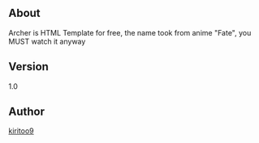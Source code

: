 ## About
Archer is HTML Template for free, the name took from anime "Fate", you MUST watch it anyway

## Version 
1.0

## Author
<a href="https://github.com/kiritoo9">kiritoo9</a>